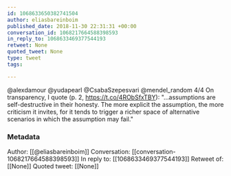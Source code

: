 ```yaml
---
id: 1068633650382741504
author: eliasbareinboim
published_date: 2018-11-30 22:31:31 +00:00
conversation_id: 1068217664588398593
in_reply_to: 1068633469377544193
retweet: None
quoted_tweet: None
type: tweet
tags:

---
```


@alexdamour @yudapearl @CsabaSzepesvari @mendel_random 4/4 On transparency, I quote (p. 2, https://t.co/4RObSfxTBY): "...assumptions are self-destructive in their honesty. The more explicit the assumption, the more criticism it invites, for it tends to trigger a richer space of alternative scenarios in which the assumption may fail."

### Metadata

Author: [[@eliasbareinboim]]
Conversation: [[conversation-1068217664588398593]]
In reply to: [[1068633469377544193]]
Retweet of: [[None]]
Quoted tweet: [[None]]
